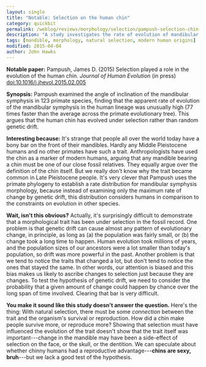 ```yaml
---
layout: single
title: "Notable: Selection on the human chin"
category: quickbit
permalink: /weblog/reviews/morphology/selection/pampush-selection-chin-2015.html
description: "A study investigates the rate of evolution of mandibular form in ancient humans compared to the overall primate phylogeny."
tags: [mandible, morphology, natural selection, modern human origins]
modified: 2015-04-04
author: John Hawks
---
```


**Notable paper:**  Pampush, James D. (2015) Selection played a role in the evolution of the human chin. _Journal of Human Evolution_ (in press) <a href="http://dx.doi.org/10.1016/j.jhevol.2015.02.005">doi:10.1016/j.jhevol.2015.02.005</a>

**Synopsis:** Pampush examined the angle of inclination of the mandibular symphysis in 123 primate species, finding that the apparent rate of evolution of the mandibular symphysis in the human lineage was unusually high (77 times faster than the average across the primate evolutionary tree). This argues that the human chin has evolved under selection rather than random genetic drift. 

**Interesting because:** It's strange that people all over the world today have a bony bar on the front of their mandibles. Hardly any Middle Pleistocene humans and no other primates have such a trait. Anthropologists have used the chin as a marker of modern humans, arguing that any mandible bearing a chin must be one of our close fossil relatives. They equally argue over the definition of the chin itself. But we really don't know why the trait became common in Late Pleistocene people. It's very clever that Pampush uses the primate phylogeny to establish a rate distribution for mandibular symphysis morphology, because instead of examining only the maximum rate of change by genetic drift, this distribution considers humans in comparison to the constraints on evolution in other species.


**Wait, isn't this obvious?** Actually, it's surprisingly difficult to demonstrate that a morphological trait has been under selection in the fossil record. One problem is that genetic drift can cause almost any pattern of evolutionary change, in principle, as long as (a) the population was fairly small, or (b) the change took a long time to happen. Human evolution took millions of years, and the population sizes of our ancestors were a lot smaller than today's population, so drift was more powerful in the past. Another problem is that we tend to notice the traits that changed a lot, but don't tend to notice the ones that stayed the same. In other words, our attention is biased and this bias makes us likely to ascribe changes to selection just because they are changes. To test the hypothesis of genetic drift, we need to consider the probability that a given amount of change could happen by chance over the long span of time involved. Clearing that bar is very difficult. 

**You make it sound like this study doesn't answer the question.** Here's the thing: With natural selection, there must be some _connection_ between the trait and the organism's survival or reproduction. How did a chin make people survive more, or reproduce more? Showing that selection must have influenced the evolution of the trait doesn't show that the trait itself was important---change in the mandible may have been a side-effect of selection on the face, or the skull, or the dentition. We can speculate about whether chinny humans had a reproductive advantage---**chins are sexy, bruh**---but we lack a good test of the hypothesis.
